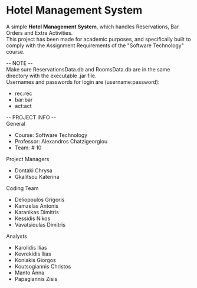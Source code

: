 # Hotel Management System
A simple <b>Hotel Management System</b>, which handles Reservations, Bar Orders and Extra Activities.  
This project has been made for academic purposes, and specifically built to comply with the Assignment Requirements of the "Software Technology" course.  

-- NOTE --  
Make sure ReservationsData.db and RoomsData.db are in the same directory with the executable .jar file.  
Usernames and passwords for login are (username:password):  
*  rec:rec  
*  bar:bar  
*  act:act  

-- PROJECT INFO --  
General
*  Course: Software Technology
*  Professor: Alexandros Chatzigeorgiou
*  Team: # 10

Project Managers
*  Dontaki Chrysa
*  Gkalitsou Katerina

Coding Team  
*  Deliopoulos Grigoris  
*  Kamzelas Antonis  
*  Karanikas Dimitris  
*  Kessidis Nikos  
*  Vavatsioulas Dimitris 

Analysts  
*  Karolidis Ilias
*  Kevrekidis Ilias
*  Koniakis Giorgos
*  Koutsogiannis Christos
*  Manto Anna
*  Papagiannis Zisis
